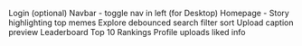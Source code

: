 Login (optional)
Navbar - 
    toggle
    nav in left (for Desktop)
Homepage -
    Story highlighting top memes
Explore
    debounced search
    filter
    sort
Upload
    caption
    preview
Leaderboard
    Top 10
    Rankings
Profile
    uploads
    liked
    info